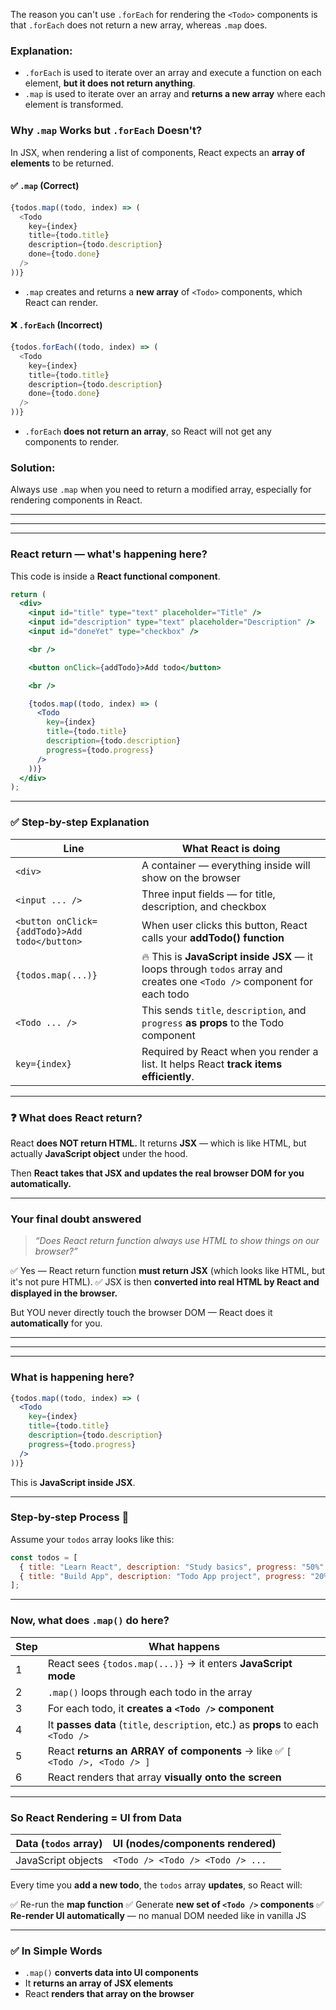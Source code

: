 The reason you can't use `.forEach` for rendering the `<Todo>` components is that `.forEach` does not return a new array, whereas `.map` does.

### Explanation:
- `.forEach` is used to iterate over an array and execute a function on each element, **but it does not return anything**.
- `.map` is used to iterate over an array and **returns a new array** where each element is transformed.

### Why `.map` Works but `.forEach` Doesn't?
In JSX, when rendering a list of components, React expects an **array of elements** to be returned. 

#### ✅ `.map` (Correct)
```js
{todos.map((todo, index) => (
  <Todo 
    key={index}
    title={todo.title}
    description={todo.description}
    done={todo.done}
  />
))}
```
- `.map` creates and returns a **new array** of `<Todo>` components, which React can render.

#### ❌ `.forEach` (Incorrect)
```js
{todos.forEach((todo, index) => (
  <Todo 
    key={index}
    title={todo.title}
    description={todo.description}
    done={todo.done}
  />
))}
```
- `.forEach` **does not return an array**, so React will not get any components to render.

### Solution:
Always use `.map` when you need to return a modified array, especially for rendering components in React.

---
---
---

### React return — what's happening here?

This code is inside a **React functional component**.

```jsx
return (
  <div>
    <input id="title" type="text" placeholder="Title" />
    <input id="description" type="text" placeholder="Description" />
    <input id="doneYet" type="checkbox" />

    <br />

    <button onClick={addTodo}>Add todo</button>

    <br />

    {todos.map((todo, index) => (
      <Todo
        key={index}
        title={todo.title}
        description={todo.description}
        progress={todo.progress}
      />
    ))}
  </div>
);
```

---

### ✅ Step-by-step Explanation

| Line                                          | What React is doing                                                                                                      |
| --------------------------------------------- | ------------------------------------------------------------------------------------------------------------------------ |
| `<div>`                                       | A container — everything inside will show on the browser                                                                 |
| `<input ... />`                               | Three input fields — for title, description, and checkbox                                                                |
| `<button onClick={addTodo}>Add todo</button>` | When user clicks this button, React calls your **addTodo() function**                                                    |
| `{todos.map(...)}`                            | 🔥 This is **JavaScript inside JSX** — it loops through `todos` array and creates one `<Todo />` component for each todo |
| `<Todo ... />`                                | This sends `title`, `description`, and `progress` **as props** to the Todo component                                     |
| `key={index}`                                 | Required by React when you render a list. It helps React **track items efficiently**.                                    |

---

### ❓ What does React return?

React **does NOT return HTML.**
It returns **JSX** — which is like HTML, but actually **JavaScript object** under the hood.

Then **React takes that JSX and updates the real browser DOM for you automatically.**

---

### Your final doubt answered

> *“Does React return function always use HTML to show things on our browser?”*

✅ Yes — React return function **must return JSX** (which looks like HTML, but it's not pure HTML).
✅ JSX is then **converted into real HTML by React and displayed in the browser.**

But YOU never directly touch the browser DOM — React does it **automatically** for you.

---
---
---


### What is happening here?

```jsx
{todos.map((todo, index) => (
  <Todo
    key={index}
    title={todo.title}
    description={todo.description}
    progress={todo.progress}
  />
))}
```

This is **JavaScript inside JSX**.

---

### Step-by-step Process 🧠

Assume your `todos` array looks like this:

```js
const todos = [
  { title: "Learn React", description: "Study basics", progress: "50%" },
  { title: "Build App", description: "Todo App project", progress: "20%" }
];
```

---

### Now, what does `.map()` do here?

| Step | What happens                                                                      |
| ---- | --------------------------------------------------------------------------------- |
| 1    | React sees `{todos.map(...)}` → it enters **JavaScript mode**                     |
| 2    | `.map()` loops through each todo in the array                                     |
| 3    | For each todo, it **creates a `<Todo />` component**                              |
| 4    | It **passes data** (`title`, `description`, etc.) as **props** to each `<Todo />` |
| 5    | React **returns an ARRAY of components** → like ✅ `[ <Todo />, <Todo /> ]`        |
| 6    | React renders that array **visually onto the screen**                             |

---

### So React Rendering = UI from Data

| Data (`todos` array) | UI (nodes/components rendered)   |
| -------------------- | -------------------------------- |
| JavaScript objects   | `<Todo /> <Todo /> <Todo /> ...` |

Every time you **add a new todo**, the `todos` array **updates**, so React will:

✅ Re-run the **map function**
✅ Generate **new set of `<Todo />` components**
✅ **Re-render UI automatically** — no manual DOM needed like in vanilla JS

---

### ✅ In Simple Words

* `.map()` **converts data into UI components**
* It **returns an array of JSX elements**
* React **renders that array on the browser**

